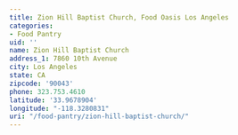 ```yaml
---
title: Zion Hill Baptist Church, Food Oasis Los Angeles
categories:
- Food Pantry
uid: ''
name: Zion Hill Baptist Church
address_1: 7860 10th Avenue
city: Los Angeles
state: CA
zipcode: '90043'
phone: 323.753.4610
latitude: '33.9678904'
longitude: "-118.3280831"
uri: "/food-pantry/zion-hill-baptist-church/"
---
```


